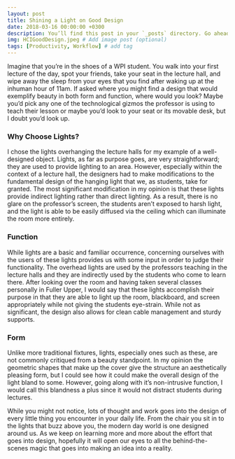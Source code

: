 ```yaml
---
layout: post
title: Shining a Light on Good Design
date: 2018-03-16 00:00:00 +0300
description: You’ll find this post in your `_posts` directory. Go ahead and edit it and re-build the site to see your changes. # Add post description (optional)
img: HCIGoodDesign.jpeg # Add image post (optional)
tags: [Productivity, Workflow] # add tag
---
```


Imagine that you’re in the shoes of a WPI student. You walk into your first lecture of the day, spot your friends, take your seat in the lecture hall, and wipe away the sleep from your eyes that you find after waking up at the inhuman hour of 11am. If asked where you might find a design that would exemplify beauty in both form and function, where would you look? Maybe you’d pick any one of the technological gizmos the professor is using to teach their lesson or maybe you’d look to your seat or its movable desk, but I doubt you’d look up.

###  Why Choose Lights?
I chose the lights overhanging the lecture halls for my example of a well-designed object. Lights, as far as purpose goes, are very straightforward; they are used to provide lighting to an area. However, especially within the context of a lecture hall, the designers had to make modifications to the fundamental design of the hanging light that we, as students, take for granted. The most significant modification in my opinion is that these lights provide indirect lighting rather than direct lighting. As a result, there is no glare on the professor’s screen, the students aren’t exposed to harsh light, and the light is able to be easily diffused via the ceiling which can illuminate the room more entirely.

###  Function
While lights are a basic and familiar occurrence, concerning ourselves with the users of these lights provides us with some input in order to judge their functionality. The overhead lights are used by the professors teaching in the lecture halls and they are indirectly used by the students who come to learn there. After looking over the room and having taken several classes personally in Fuller Upper, I would say that these lights accomplish their purpose in that they are able to light up the room, blackboard, and screen appropriately while not giving the students eye-strain. While not as significant, the design also allows for clean cable management and sturdy supports.

###  Form
Unlike more traditional fixtures, lights, especially ones such as these, are not commonly critiqued from a beauty standpoint. In my opinion the geometric shapes that make up the cover give the structure an aesthetically pleasing form, but I could see how it could make the overall design of the light bland to some. However, going along with it’s non-intrusive function, I would call this blandness a plus since it would not distract students during lectures.

While you might not notice, lots of thought and work goes into the design of every little thing you encounter in your daily life. From the chair you sit in to the lights that buzz above you, the modern day world is one designed around us. As we keep on learning more and more about the effort that goes into design, hopefully it will open our eyes to all the behind-the-scenes magic that goes into making an idea into a reality.
